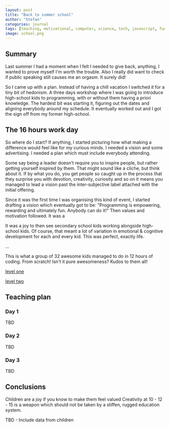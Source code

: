 ```yaml
---
layout: post
title: "Back to summer school"
author: "Stefan"
categories: journal
tags: [teaching, motivational, computer, science, tech, javascript, fun]
image: school.png
---
```


## Summary

Last summer I had a moment when I felt I needed to give back, anything, I wanted to prove myself I'm worth the trouble. Also I really did want to check if public speaking still causes me an orgasm. It surely did!

So I came up with a plan. Instead of having a chill vacation I switched it for a tiny bit of hedonism. A three days workshop where I was going to introduce high-school kids to programming, with or without them having a priori knowledge. The hardest bit was starting it, figuring out the dates and aligning everybody around my schedule. It eventually worked out and I got the sign
off from my former high-school.


## The 16 hours work day

So where do I start? If anything, I started picturing how what making a difference would feel like for my curious minds. I needed a vision and some advertising. I needed a plan which must include everybody attending.

Some say being a leader doesn't require you to inspire people, but rather getting yourself inspired by them. That might sound like a cliche, but think about it. If by what you do, you get people so caught up in the process that they surprise you with devotion, creativity, curiosity and so on it means you managed to lead a vision past the inter-subjective label attached with the initial offering.

Since it was the first time I was organising this kind of event, I started drafting a vision which eventually got to be: "Programming is empowering, rewarding and ultimately fun. Anybody can do it!" Then values and motivation followed. It was a

It was a joy to then see secondary school kids working alongside high-school kids. Of course, that meant a lot of variation in emotional & cognitive development for each and every kid. This was perfect, exactly life.


...


This is what a group of 32 awesome kids managed to do in 12 hours of coding. From scratch! Isn't it pure awesomeness? Kudos to them all!

[level one](https://cristianstefantutuianu.github.io/labuldeinfo/)

[level two](https://cristianstefantutuianu.github.io/labuldeinfo/src/level2.html)

## Teaching plan

### Day 1
TBD

### Day 2
TBD

### Day 3
TBD

## Conclusions
Children are a joy if you know to make them feel valued
Creativity at 10 - 12 - 15 is a weapon which should not be taken by a stiffen, rugged education system.

TBD - Include data from children
